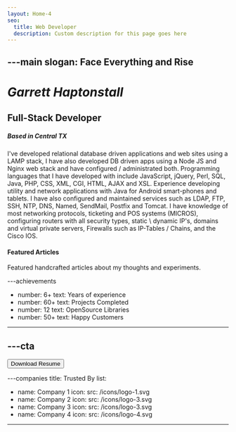 ```yaml
---
layout: Home-4
seo:
  title: Web Developer
  description: Custom description for this page goes here
---
```


---main
slogan: Face Everything and Rise
---

# *Garrett Haptonstall*

## <Typewriter>Full-Stack Developer</Typewriter>

##### <span>Based in Central TX</span>

<Sep size={6} line className='max-w-sm mx-auto' />

I've developed relational database driven applications and web sites using a LAMP stack, I have also developed DB driven apps using a Node JS and Nginx web stack and have configured / administrated both. Programming languages that I have developed with include JavaScript, jQuery, Perl, SQL, Java, PHP, CSS, XML, CGI, HTML, AJAX and XSL. Experience developing utility and network applications with Java for Android smart-phones and tablets. I have also configured and maintained services such as LDAP, FTP, SSH, NTP, DNS, Named, SendMail, Postfix and Tomcat. I have knowledge of most networking protocols, ticketing and POS systems (MICROS), configuring routers with all security types, static \ dynamic IP's, domains and virtual private servers, Firewalls such as IP-Tables / Chains, and the Cisco IOS. 

#### <span>Featured Articles</span>

Featured handcrafted articles about my thoughts and experiments.

---achievements
- number: 6+
  text: Years of experience
- number: 60+
  text: Projects Completed
- number: 12
  text: OpenSource Libraries
- number: 50+
  text: Happy Customers
---

---cta
---
<Button href="/contact" size="sm">
  Download Resume
</Button>

---companies
title: Trusted By
list:
  - name: Company 1
    icon:
      src: /icons/logo-1.svg
  - name: Company 2
    icon:
      src: /icons/logo-3.svg
  - name: Company 3
    icon:
      src: /icons/logo-3.svg
  - name: Company 4
    icon:
      src: /icons/logo-4.svg
---
